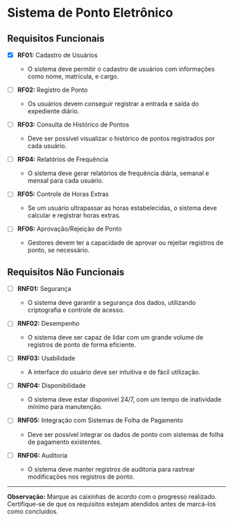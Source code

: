 # Sistema de Ponto Eletrônico

## Requisitos Funcionais

- [X] **RF01:** Cadastro de Usuários
  - O sistema deve permitir o cadastro de usuários com informações como nome, matrícula, e cargo.

- [ ] **RF02:** Registro de Ponto
  - Os usuários devem conseguir registrar a entrada e saída do expediente diário.

- [ ] **RF03:** Consulta de Histórico de Pontos
  - Deve ser possível visualizar o histórico de pontos registrados por cada usuário.

- [ ] **RF04:** Relatórios de Frequência
  - O sistema deve gerar relatórios de frequência diária, semanal e mensal para cada usuário.

- [ ] **RF05:** Controle de Horas Extras
  - Se um usuário ultrapassar as horas estabelecidas, o sistema deve calcular e registrar horas extras.

- [ ] **RF06:** Aprovação/Rejeição de Ponto
  - Gestores devem ter a capacidade de aprovar ou rejeitar registros de ponto, se necessário.

## Requisitos Não Funcionais

- [ ] **RNF01:** Segurança
  - O sistema deve garantir a segurança dos dados, utilizando criptografia e controle de acesso.

- [ ] **RNF02:** Desempenho
  - O sistema deve ser capaz de lidar com um grande volume de registros de ponto de forma eficiente.

- [ ] **RNF03:** Usabilidade
  - A interface do usuário deve ser intuitiva e de fácil utilização.

- [ ] **RNF04:** Disponibilidade
  - O sistema deve estar disponível 24/7, com um tempo de inatividade mínimo para manutenção.

- [ ] **RNF05:** Integração com Sistemas de Folha de Pagamento
  - Deve ser possível integrar os dados de ponto com sistemas de folha de pagamento existentes.

- [ ] **RNF06:** Auditoria
  - O sistema deve manter registros de auditoria para rastrear modificações nos registros de ponto.

---

**Observação:** Marque as caixinhas de acordo com o progresso realizado. Certifique-se de que os requisitos estejam atendidos antes de marcá-los como concluídos.
